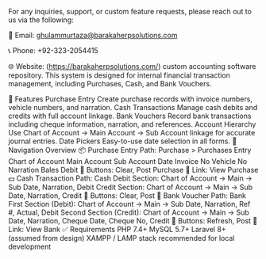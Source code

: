 For any inquiries, support, or custom feature requests, please reach out to us via the following:

📧 Email: ghulammurtaza@barakaherpsolutions.com  

📞 Phone: +92-323-2054415

🌐 Website: (https://barakaherpsolutions.com/)
custom accounting software repository. This system is designed for internal financial transaction management, including Purchases, Cash, and Bank Vouchers.

📌 Features
Purchase Entry
Create purchase records with invoice numbers, vehicle numbers, and narration.
Cash Transactions
Manage cash debits and credits with full account linkage.
Bank Vouchers
Record bank transactions including cheque information, narration, and references.
Account Hierarchy
Use Chart of Account → Main Account → Sub Account linkage for accurate journal entries.
Date Pickers
Easy-to-use date selection in all forms.
🧭 Navigation Overview
📦 Purchase Entry
Path: Purchase > Purchases Entry
Chart of Account
Main Account
Sub Account
Date
Invoice No
Vehicle No
Narration
Bales
Debit
🔘 Buttons: Clear, Post Purchase
🔗 Link: View Purchase
💵 Cash Transaction
Path: Cash
Debit Section:
Chart of Account → Main → Sub
Date, Narration, Debit
Credit Section:
Chart of Account → Main → Sub
Date, Narration, Credit
🔘 Buttons: Clear, Post
🏦 Bank Voucher
Path: Bank
First Section (Debit):
Chart of Account → Main → Sub
Date, Narration, Ref #, Actual, Debit
Second Section (Credit):
Chart of Account → Main → Sub
Date, Narration, Cheque Date, Cheque No, Credit
🔘 Buttons: Refresh, Post
🔗 Link: View Bank
✅ Requirements
PHP 7.4+
MySQL 5.7+
Laravel 8+ (assumed from design)
XAMPP / LAMP stack recommended for local development

